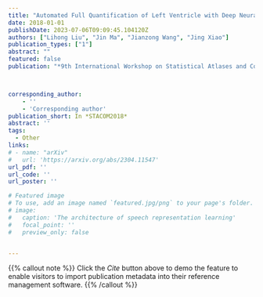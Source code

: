 ```yaml
---
title: "Automated Full Quantification of Left Ventricle with Deep Neural Networks"
date: 2018-01-01
publishDate: 2023-07-06T09:09:45.104120Z
authors: ["Lihong Liu", "Jin Ma", "Jianzong Wang", "Jing Xiao"]
publication_types: ["1"]
abstract: ""
featured: false
publication: "*9th International Workshop on Statistical Atlases and Computational Models of the Heart. Atrial Segmentation and LV Quantification Challenges*"



corresponding_author:
    - ''
    - 'Corresponding author'
publication_short: In *STACOM2018* 
abstract: ''
tags:
  - Other
links:
# - name: "arXiv"
#   url: 'https://arxiv.org/abs/2304.11547'
url_pdf: ''
url_code: ''
url_poster: ''

# Featured image
# To use, add an image named `featured.jpg/png` to your page's folder.
# image:
#   caption: 'The architecture of speech representation learning'
#   focal_point: ''
#   preview_only: false


---
```


{{% callout note %}}
Click the _Cite_ button above to demo the feature to enable visitors to import publication metadata into their reference management software.
{{% /callout %}}



